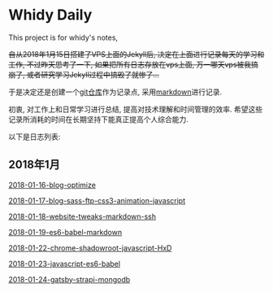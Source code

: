 # Whidy Daily

This project is for whidy's notes,

~~自从2018年1月15日搭建了VPS上面的Jekyll后, 决定在上面进行记录每天的学习和工作, 不过昨天思考了一下, 如果把所有日志存放在vps上面, 万一哪天vps被我搞崩了, 或者研究学习Jekyll过程中搞毁了就惨了...~~

于是决定还是创建一个[git仓库](https://github.com/whidy/daily)作为记录点, 采用[markdown](http://wowubuntu.com/markdown/)进行记录.

初衷, 对工作上和日常学习进行总结, 提高对技术理解和时间管理的效率. 希望这些记录所消耗的时间在长期坚持下能真正提高个人综合能力.

以下是日志列表:

## 2018年1月

[2018-01-16-blog-optimize](https://github.com/whidy/daily/blob/master/posts/2018-01-16-blog-optimize.md)

[2018-01-17-blog-sass-ftp-css3-animation-javascript](https://github.com/whidy/daily/blob/master/posts/2018-01-17-ftp-css-js.md)

[2018-01-18-website-tweaks-markdown-ssh](https://github.com/whidy/daily/blob/master/posts/2018-01-18-website-tweaks-markdown-ssh.md)

[2018-01-19-es6-babel-markdown](https://github.com/whidy/daily/blob/master/posts/2018-01-19-es6-babel-markdown.md)

[2018-01-22-chrome-shadowroot-javascript-HxD](https://github.com/whidy/daily/blob/master/posts/2018-01-22-chrome-history-postcss.md)

[2018-01-23-javascript-es6-babel](https://github.com/whidy/daily/blob/master/posts/2018-01-23-javascript-es6-babel.md)

[2018-01-24-gatsby-strapi-mongodb](https://github.com/whidy/daily/blob/master/posts/2018-01-24-gatsby-strapi-mongodb.md)